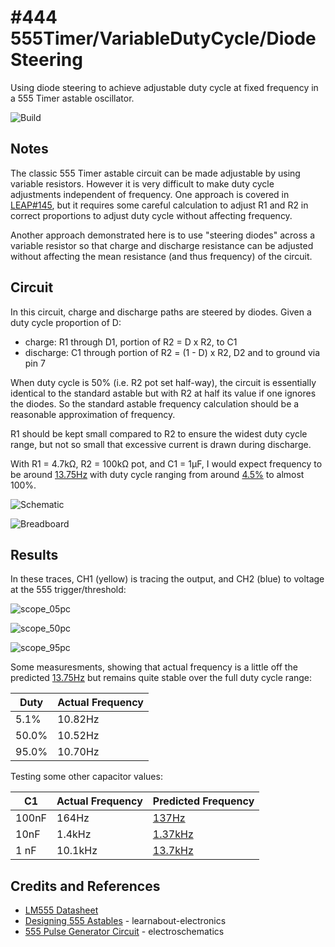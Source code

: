 # #444 555Timer/VariableDutyCycle/DiodeSteering

Using diode steering to achieve adjustable duty cycle at fixed frequency in a 555 Timer astable oscillator.

![Build](./assets/DiodeSteering_build.jpg?raw=true)

## Notes

The classic 555 Timer astable circuit can be made adjustable by using variable resistors. However it is very difficult
to make duty cycle adjustments independent of frequency. One approach is covered in [LEAP#145](../), but it requires some
careful calculation to adjust R1 and R2 in correct proportions to adjust duty cycle without affecting frequency.

Another approach demonstrated here is to use "steering diodes" across a variable resistor so that charge and discharge resistance can be adjusted
without affecting the mean resistance (and thus frequency) of the circuit.

## Circuit

In this circuit, charge and discharge paths are steered by diodes. Given a duty cycle proportion of D:

* charge: R1 through D1, portion of R2 = D x R2, to C1
* discharge: C1 through portion of R2 = (1 - D) x R2, D2 and to ground via pin 7

When duty cycle is 50% (i.e. R2 pot set half-way), the circuit is essentially identical to the standard astable but with R2 at half its value
if one ignores the diodes. So the standard astable frequency calculation should be a reasonable approximation of frequency.

R1 should be kept small compared to R2 to ensure the widest duty cycle range, but not so small that excessive current is drawn during discharge.

With R1 = 4.7kΩ, R2 = 100kΩ pot, and C1 = 1µF, I would expect frequency to be around
[13.75Hz](https://visual555.tardate.com/?mode=astable&r1=4.7&r2=50&c=1) with duty cycle ranging from
around [4.5%](https://www.wolframalpha.com/input/?i=52.245*2+-+100) to almost 100%.

![Schematic](./assets/DiodeSteering_schematic.jpg?raw=true)

![Breadboard](./assets/DiodeSteering_bb.jpg?raw=true)


## Results

In these traces, CH1 (yellow) is tracing the output, and CH2 (blue) to voltage at the 555 trigger/threshold:

![scope_05pc](./assets/scope_05pc.gif?raw=true)

![scope_50pc](./assets/scope_50pc.gif?raw=true)

![scope_95pc](./assets/scope_95pc.gif?raw=true)


Some measuresments, showing that actual frequency is a little off the predicted [13.75Hz](https://visual555.tardate.com/?mode=astable&r1=4.7&r2=50&c=1) but remains quite stable over the full duty cycle range:

| Duty  | Actual Frequency |
|-------|------------------|
| 5.1%  | 10.82Hz          |
| 50.0% | 10.52Hz          |
| 95.0% | 10.70Hz          |


Testing some other capacitor values:

| C1    | Actual Frequency | Predicted Frequency |
|-------|------------------|---------------------|
| 100nF | 164Hz          | [137Hz](https://visual555.tardate.com/?mode=astable&r1=4.7&r2=50&c=0.1) |
| 10nF  | 1.4kHz         | [1.37kHz](https://visual555.tardate.com/?mode=astable&r1=4.7&r2=50&c=0.01) |
| 1 nF  | 10.1kHz        | [13.7kHz](https://visual555.tardate.com/?mode=astable&r1=4.7&r2=50&c=0.001) |

## Credits and References
* [LM555 Datasheet](https://www.futurlec.com/Linear/LM555CN.shtml)
* [Designing 555 Astables](http://www.learnabout-electronics.org/Oscillators/osc44.php) - learnabout-electronics
* [555 Pulse Generator Circuit](https://www.electroschematics.com/5834/pulse-generator-with-555/) - electroschematics
